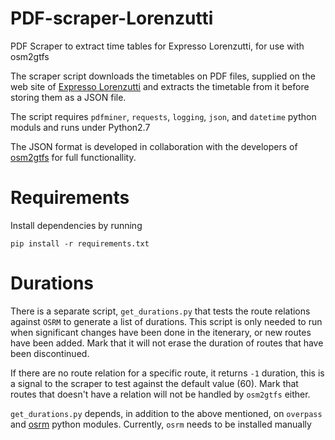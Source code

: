 # PDF-scraper-Lorenzutti
PDF Scraper to extract time tables for Expresso Lorenzutti, for use with osm2gtfs

The scraper script downloads the timetables on PDF files, supplied on the web site of [Expresso Lorenzutti](http://www.expressolorenzutti.com.br) and extracts the timetable from it before storing them as a JSON file.

The script requires `pdfminer`, `requests`, `logging`, `json`, and `datetime` python moduls and runs under Python2.7

The JSON format is developed in collaboration with the developers of [osm2gtfs](https://github.com/grote/osm2gtfs) for full functionallity.

# Requirements

Install dependencies by running

`pip install -r requirements.txt`

# Durations

There is a separate script, `get_durations.py` that tests the route relations against `OSRM` to generate a list of durations. This script is only needed to run when significant changes have been done in the itenerary, or new routes have been added. Mark that it will not erase the duration of routes that have been discontinued.

If there are no route relation for a specific route, it returns `-1` duration, this is a signal to the scraper to test against the default value (60). Mark that routes that doesn't have a relation will not be handled by `osm2gtfs` either.

`get_durations.py` depends, in addition to the above mentioned, on `overpass` and [osrm](https://github.com/ustroetz/python-osrm) python modules. Currently, `osrm` needs to be installed manually

